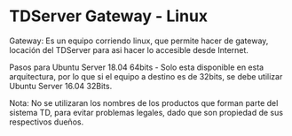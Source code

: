 # TDServer Gateway - Linux

Gateway: Es un equipo corriendo linux, que permite hacer de gateway, locación del TDServer para asi hacer lo accesible desde Internet.

Pasos para Ubuntu Server 18.04 64bits - Solo esta disponible en esta arquitectura, por lo que si el equipo a destino es de 32bits, se debe utilizar Ubuntu Server 16.04 32Bits.


Nota: No se utilizaran los nombres de los productos que forman parte del sistema TD, para evitar problemas legales, dado que son propiedad de sus respectivos dueños.
